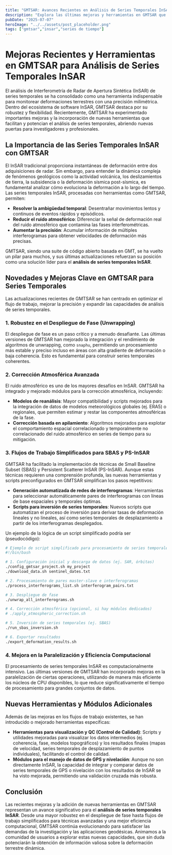 ```yaml
---
title: "GMTSAR: Avances Recientes en Análisis de Series Temporales InSAR"
description: "Explora las últimas mejoras y herramientas en GMTSAR que están revolucionando el análisis de series temporales InSAR, desde correcciones atmosféricas hasta flujos de trabajo SBAS."
pubDate: "2025-07-07"
heroImage: "../../assets/post_placeholder.png"
tags: ["gmtsar","insar","series de tiempo"]
---
```



# Mejoras Recientes y Herramientas en GMTSAR para Análisis de Series Temporales InSAR

El análisis de Interferometría de Radar de Apertura Sintética (InSAR) de series temporales se ha consolidado como una herramienta indispensable para monitorear deformaciones terrestres con una precisión milimétrica. Dentro del ecosistema de software InSAR, GMTSAR destaca por su robustez y flexibilidad. Recientemente, GMTSAR ha experimentado importantes mejoras y la incorporación de nuevas herramientas que facilitan y potencian el análisis de series temporales, abriendo nuevas puertas para investigadores y profesionales.

## La Importancia de las Series Temporales InSAR con GMTSAR

El InSAR tradicional proporciona instantáneas de deformación entre dos adquisiciones de radar. Sin embargo, para entender la dinámica compleja de fenómenos geológicos como la actividad volcánica, los deslizamientos de tierra, la subsidencia o la deformación sísmica post-sísmica, es fundamental analizar cómo evoluciona la deformación a lo largo del tiempo. Las series temporales InSAR, procesadas con herramientas como GMTSAR, permiten:

*   **Resolver la ambigüedad temporal**: Desentrañar movimientos lentos y continuos de eventos rápidos y episódicos.
*   **Reducir el ruido atmosférico**: Diferenciar la señal de deformación real del ruido atmosférico que contamina las fases interferométricas.
*   **Aumentar la precisión**: Acumular información de múltiples interferogramas para obtener velocidades de deformación más precisas.

GMTSAR, siendo una suite de código abierto basada en GMT, se ha vuelto un pilar para muchos, y sus últimas actualizaciones refuerzan su posición como una solución líder para el **análisis de series temporales InSAR**.

## Novedades y Mejoras Clave en GMTSAR para Series Temporales

Las actualizaciones recientes de GMTSAR se han centrado en optimizar el flujo de trabajo, mejorar la precisión y expandir las capacidades de análisis de series temporales.

### 1. Robustez en el Despliegue de Fase (Unwrapping)

El despliegue de fase es un paso crítico y a menudo desafiante. Las últimas versiones de GMTSAR han mejorado la integración y el rendimiento de algoritmos de unwrapping, como `snaphu`, permitiendo un procesamiento más estable y preciso incluso en áreas con alta gradiente de deformación o baja coherencia. Esto es fundamental para construir series temporales coherentes.

### 2. Corrección Atmosférica Avanzada

El ruido atmosférico es uno de los mayores desafíos en InSAR. GMTSAR ha integrado y mejorado módulos para la corrección atmosférica, incluyendo:

*   **Modelos de reanálisis**: Mayor compatibilidad y scripts mejorados para la integración de datos de modelos meteorológicos globales (ej. ERA5) o regionales, que permiten estimar y restar las componentes atmosféricas de la fase.
*   **Corrección basada en apilamiento**: Algoritmos mejorados para explotar el comportamiento espacial correlacionado y temporalmente no correlacionado del ruido atmosférico en series de tiempo para su mitigación.

### 3. Flujos de Trabajo Simplificados para SBAS y PS-InSAR

GMTSAR ha facilitado la implementación de técnicas de Small Baseline Subset (SBAS) y Persistent Scatterer InSAR (PS-InSAR). Aunque estas técnicas requieren una comprensión profunda, las nuevas herramientas y scripts preconfigurados en GMTSAR simplifican los pasos repetitivos:

*   **Generación automatizada de redes de interferogramas**: Herramientas para seleccionar automáticamente pares de interferogramas con líneas de base espaciales y temporales óptimas.
*   **Scripts para inversión de series temporales**: Nuevos scripts que automatizan el proceso de inversión para derivar tasas de deformación lineales y no lineales, así como series temporales de desplazamiento a partir de los interferogramas desplegados.

Un ejemplo de la lógica de un script simplificado podría ser (pseudocódigo):

```bash
# Ejemplo de script simplificado para procesamiento de series temporales en GMTSAR
#!/bin/bash

# 1. Configuración inicial y descarga de datos (ej. SAR, órbitas)
./config_gmtsar_project.sh my_project
./download_data.sh sentinel_dates.txt

# 2. Procesamiento de pares master-slave e interferogramas
./process_interferograms_list.sh interferogram_pairs.txt

# 3. Despliegue de fase
./unwrap_all_interferograms.sh

# 4. Corrección atmosférica (opcional, si hay módulos dedicados)
# ./apply_atmospheric_correction.sh

# 5. Inversión de series temporales (ej. SBAS)
./run_sbas_inversion.sh

# 6. Exportar resultados
./export_deformation_results.sh
```

### 4. Mejora en la Paralelización y Eficiencia Computacional

El procesamiento de series temporales InSAR es computacionalmente intensivo. Las últimas versiones de GMTSAR han incorporado mejoras en la paralelización de ciertas operaciones, utilizando de manera más eficiente los núcleos de CPU disponibles, lo que reduce significativamente el tiempo de procesamiento para grandes conjuntos de datos.

## Nuevas Herramientas y Módulos Adicionales

Además de las mejoras en los flujos de trabajo existentes, se han introducido o mejorado herramientas específicas:

*   **Herramientas para visualización y QC (Control de Calidad)**: Scripts y utilidades mejoradas para visualizar los datos intermedios (ej. coherencia, fase, modelos topográficos) y los resultados finales (mapas de velocidad, series temporales de desplazamiento de puntos individuales), facilitando el control de calidad.
*   **Módulos para el manejo de datos de GPS y nivelación**: Aunque no son directamente InSAR, la capacidad de integrar y comparar datos de series temporales de GPS o nivelación con los resultados de InSAR se ha visto mejorada, permitiendo una validación cruzada más robusta.

## Conclusión

Las recientes mejoras y la adición de nuevas herramientas en GMTSAR representan un avance significativo para el **análisis de series temporales InSAR**. Desde una mayor robustez en el despliegue de fase hasta flujos de trabajo simplificados para técnicas avanzadas y una mejor eficiencia computacional, GMTSAR continúa evolucionando para satisfacer las demandas de la investigación y las aplicaciones geodésicas. Animamos a la comunidad de usuarios a explorar estas nuevas capacidades, que sin duda potenciarán la obtención de información valiosa sobre la deformación terrestre dinámica.
